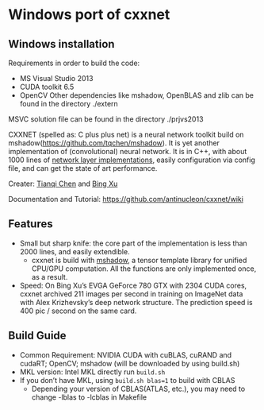 Windows port of cxxnet
======================

## Windows installation

Requirements in order to build the code:
* MS Visual Studio 2013
* CUDA toolkit 6.5
* OpenCV
Other dependencies like mshadow, OpenBLAS and zlib can be found in the directory ./extern

MSVC solution file can be found in the directory ./prjvs2013


CXXNET (spelled as: C plus plus net) is a neural network toolkit build on mshadow(https://github.com/tqchen/mshadow). It is yet another implementation of (convolutional) neural network. It is in C++, with about 1000 lines of [network layer implementations](https://github.com/antinucleon/cxxnet/blob/master/cxxnet/core/cxxnet_layer-inl.hpp), easily configuration via config file, and can get the state of art performance.


Creater: [Tianqi Chen](http://homes.cs.washington.edu/~tqchen/) and [Bing Xu](http://ca.linkedin.com/in/binghsu)

Documentation and Tutorial: https://github.com/antinucleon/cxxnet/wiki

## Features
* Small but sharp knife: the core part of the implementation is less than 2000 lines, and easily extendible.
  - cxxnet is build with [mshadow](https://github.com/tqchen/mshadow), a tensor template library for unified CPU/GPU computation. All the functions are only implemented once, as a result.
* Speed:  On Bing Xu’s EVGA GeForce 780 GTX with 2304 CUDA cores, cxxnet archived 211 images per second in training on ImageNet data with Alex Krizhevsky’s deep network structure. The prediction speed is 400 pic / second on the same card.

## Build Guide
* Common Requirement:  NVIDIA CUDA with cuBLAS, cuRAND and cudaRT; OpenCV; mshadow (will be downloaded by using build.sh)
* MKL version: Intel MKL directly run `build.sh`
* If you don’t have MKL, using `build.sh blas=1` to build with CBLAS
    - Depending your version of CBLAS(ATLAS, etc.), you may need to change -lblas to -lcblas in Makefile 
